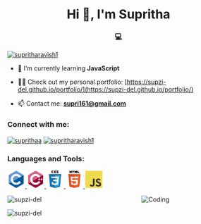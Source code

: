 <h1 align="center">Hi 👋, I'm Supritha</h1>
<h3 align="center">💻</h3>

<p align="left"> <a href="https://twitter.com/supritharavish1" target="blank"><img src="https://img.shields.io/twitter/follow/supritharavish1?logo=twitter&style=for-the-badge" alt="supritharavish1" /></a> </p>

- 🌱 I’m currently learning **JavaScript**

- 👨‍💻 Check out my personal portfolio: [https://supzi-del.github.io/portfolio/](https://supzi-del.github.io/portfolio/)

- 📫 Contact me: **supri161@gmail.com**

<h3 align="left">Connect with me:</h3>
<p align="left">
<a href="https://codepen.io/suprithaa" target="blank"><img align="center" src="https://cdn.jsdelivr.net/npm/simple-icons@3.0.1/icons/codepen.svg" alt="suprithaa" height="30" width="40" /></a>
<a href="https://twitter.com/supritharavish1" target="blank"><img align="center" src="https://cdn.jsdelivr.net/npm/simple-icons@3.0.1/icons/twitter.svg" alt="supritharavish1" height="30" width="40" /></a>
</p>

<h3 align="left">Languages and Tools:</h3>
<p align="left"> <a href="https://www.cprogramming.com/" target="_blank"> <img src="https://raw.githubusercontent.com/devicons/devicon/master/icons/c/c-original.svg" alt="c" width="40" height="40"/> </a> <a href="https://www.w3schools.com/cpp/" target="_blank"> <img src="https://raw.githubusercontent.com/devicons/devicon/master/icons/cplusplus/cplusplus-original.svg" alt="cplusplus" width="40" height="40"/> </a> <a href="https://www.w3schools.com/css/" target="_blank"> <img src="https://raw.githubusercontent.com/devicons/devicon/master/icons/css3/css3-original-wordmark.svg" alt="css3" width="40" height="40"/> </a> <a href="https://www.w3.org/html/" target="_blank"> <img src="https://raw.githubusercontent.com/devicons/devicon/master/icons/html5/html5-original-wordmark.svg" alt="html5" width="40" height="40"/> </a> <a href="https://developer.mozilla.org/en-US/docs/Web/JavaScript" target="_blank"> <img src="https://raw.githubusercontent.com/devicons/devicon/master/icons/javascript/javascript-original.svg" alt="javascript" width="40" height="40"/> </a> </p>

<!-- <p><img align="left" src="https://github-readme-stats.vercel.app/api/top-langs/?username=supzi-del&layout=compact&bg_color=151515&text_color=daf7dc" alt="supzi-del" /></p>
<br>
<p>&nbsp;<img align="right" src="https://github-readme-stats.vercel.app/api?username=supzi-del&&show_icons=true&title_color=green&icon_color=bb2acf&text_color=daf7dc&bg_color=151515" alt="supzi-del" /></p>

[![GitHub Streak](http://github-readme-streak-stats.herokuapp.com?user=supzi-del&theme=dark)](https://git.io/streak-stats) -->



<p>&nbsp;<img align="left" src="https://github-readme-stats.vercel.app/api?username=supzi-del&show_icons=true&locale=en&title_color=green&icon_color=bb2acf&text_color=daf7dc&bg_color=151515" alt="supzi-del" />
  <img align="right" alt="Coding" width="200" src="https://media.tenor.com/images/d1d7f6ef9cf24497a9d61b0a83a0f50e/tenor.gif">
</p>


<!-- <p><img align="right" src="https://github-readme-stats.vercel.app/api/top-langs?username=supzi-del&show_icons=true&locale=en&layout=compact&bg_color=151515&text_color=daf7dc" alt="supzi-del"/></p> -->




<p><img align="left" src="https://github-readme-streak-stats.herokuapp.com/?user=supzi-del&theme=dark" alt="supzi-del" /></p>

